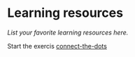 # Learning resources

_List your favorite learning resources here._

Start the exercis [connect-the-dots](https://github.com/skills/connect-the-dots)